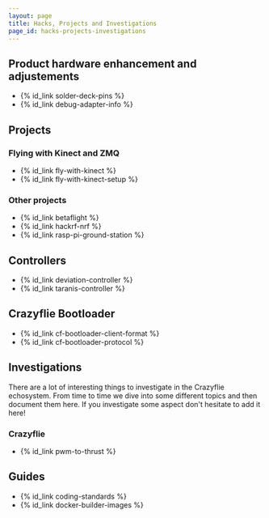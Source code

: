 ```yaml
---
layout: page
title: Hacks, Projects and Investigations
page_id: hacks-projects-investigations
---
```


## Product hardware enhancement and adjustements
* {% id_link solder-deck-pins %}
* {% id_link debug-adapter-info %}

## Projects
### Flying with Kinect and ZMQ
* {% id_link fly-with-kinect %}
* {% id_link fly-with-kinect-setup %}

### Other projects
* {% id_link betaflight %}
* {% id_link hackrf-nrf %}
* {% id_link rasp-pi-ground-station %}

## Controllers
* {% id_link deviation-controller %}
* {% id_link taranis-controller %}

## Crazyflie Bootloader
* {% id_link cf-bootloader-client-format %}
* {% id_link cf-bootloader-protocol %}

## Investigations
There are a lot of interesting things to investigate in the Crazyflie echosystem. From time to time we dive into some different topics and then document them here. If you investigate some aspect don't hesitate to add it here!

### Crazyflie
* {% id_link pwm-to-thrust %}

## Guides
* {% id_link coding-standards %}
* {% id_link docker-builder-images %}
